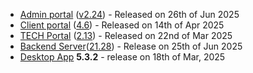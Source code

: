* [Admin portal](/configs/release-notes/admin) ([v2.24](/configs/release-notes/admin/v2.24)) - Released on 26th of Jun 2025
* [Client portal](/configs/release-notes/portal) ([4.6](/configs/release-notes/portal/v4.6)) - Released on 14th of Apr 2025
* [TECH Portal](/configs/release-notes/tech) ([2.13](/configs/release-notes/tech/v2.13)) - Released on 22nd of Mar 2025
* [Backend Server](/configs/release-notes/server)([21.28](/configs/release-notes/server)) - Release on 25th of Jun 2025
* [Desktop App](/configs/release-notes/desktop) **5.3.2** - release on 18th of Mar, 2025

